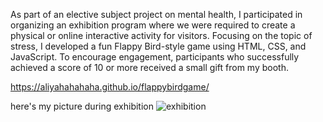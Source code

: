 As part of an elective subject project on mental health, I participated in organizing an exhibition program where we were required to create a physical or online interactive activity for visitors.
Focusing on the topic of stress, I developed a fun Flappy Bird-style game using HTML, CSS, and JavaScript.
To encourage engagement, participants who successfully achieved a score of 10 or more received a small gift from my booth. 

https://aliyahahahaha.github.io/flappybirdgame/

here's my picture during exhibition
![exhibition](https://github.com/user-attachments/assets/e4a1311f-3428-4fe0-affc-d33cfab20de2)
